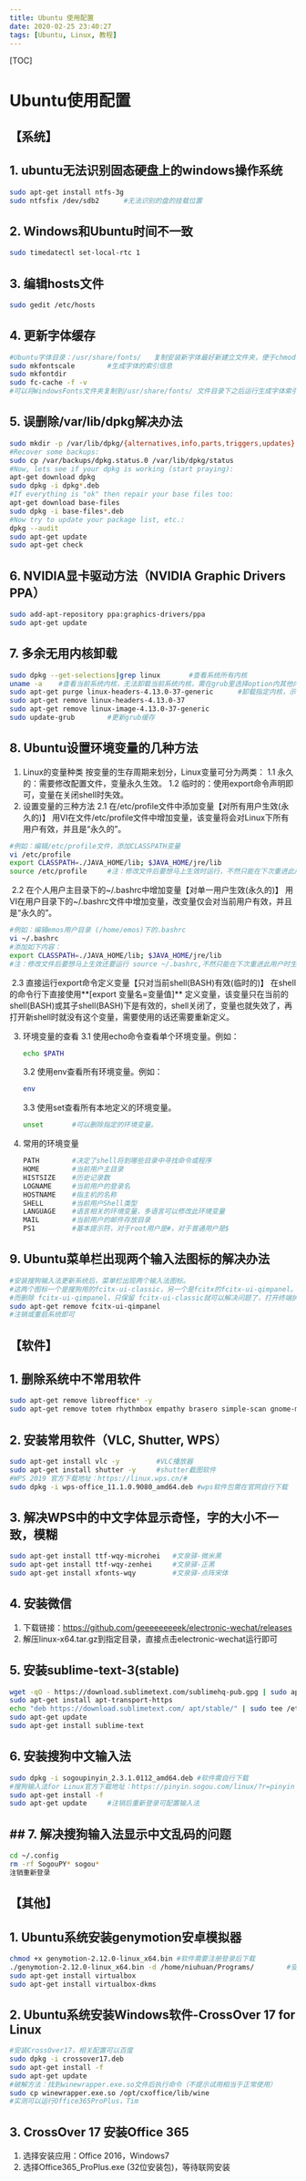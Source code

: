 ```yaml
---
title: Ubuntu 使用配置
date: 2020-02-25 23:40:27
tags: [Ubuntu, Linux, 教程]
---
```


[TOC]

# <b>Ubuntu使用配置</b>

## <b>【系统】</b>

## 1. ubuntu无法识别固态硬盘上的windows操作系统

```bash
sudo apt-get install ntfs-3g
sudo ntfsfix /dev/sdb2		#无法识别的盘的挂载位置
```

## 2. Windows和Ubuntu时间不一致

```bash
sudo timedatectl set-local-rtc 1
```

## 3. 编辑hosts文件

```bash
sudo gedit /etc/hosts
```

## 4. 更新字体缓存

```bash
#Ubuntu字体目录：/usr/share/fonts/	复制安装新字体最好新建立文件夹，便于chmod 755
sudo mkfontscale		#生成字体的索引信息
sudo mkfontdir
sudo fc-cache -f -v
#可以将WindowsFonts文件夹复制到/usr/share/fonts/ 文件目录下之后运行生成字体索引等，丰富字体
```

## 5. 误删除/var/lib/dpkg解决办法

```bash
sudo mkdir -p /var/lib/dpkg/{alternatives,info,parts,triggers,updates} 
#Recover some backups:
sudo cp /var/backups/dpkg.status.0 /var/lib/dpkg/status 
#Now, lets see if your dpkg is working (start praying):
apt-get download dpkg
sudo dpkg -i dpkg*.deb 
#If everything is "ok" then repair your base files too:
apt-get download base-files
sudo dpkg -i base-files*.deb 
#Now try to update your package list, etc.:
dpkg --audit
sudo apt-get update
sudo apt-get check 
```

## 6. NVIDIA显卡驱动方法（NVIDIA Graphic Drivers PPA）

```bash
sudo add-apt-repository ppa:graphics-drivers/ppa
sudo apt-get update
```

## 7. 多余无用内核卸载

```bash
sudo dpkg --get-selections|grep linux		#查看系统所有内核
uname -a	#查看当前系统内核，无法卸载当前系统内核，需在grub里选择option内其他内核启动
sudo apt-get purge linux-headers-4.13.0-37-generic 		#卸载指定内核，示例4.13.0-37
sudo apt-get remove linux-headers-4.13.0-37
sudo apt-get remove linux-image-4.13.0-37-generic
sudo update-grub		#更新grub缓存
```
## 8. Ubuntu设置环境变量的几种方法

1.  Linux的变量种类
    按变量的生存周期来划分，Linux变量可分为两类：
    1.1 永久的：需要修改配置文件，变量永久生效。
    1.2 临时的：使用export命令声明即可，变量在关闭shell时失效。
2.  设置变量的三种方法
    2.1 在/etc/profile文件中添加变量【对所有用户生效(永久的)】
    用VI在文件/etc/profile文件中增加变量，该变量将会对Linux下所有用户有效，并且是“永久的”。

```bash
#例如：编辑/etc/profile文件，添加CLASSPATH变量
vi /etc/profile
export CLASSPATH=./JAVA_HOME/lib; $JAVA_HOME/jre/lib
source /etc/profile		#注：修改文件后要想马上生效时运行，不然只能在下次重进此用户时生效。
```

​	2.2 在个人用户主目录下的~/.bashrc中增加变量【对单一用户生效(永久的)】
用VI在用户目录下的~/.bashrc文件中增加变量，改变量仅会对当前用户有效，并且是“永久的”。

```bash
#例如：编辑emos用户目录 (/home/emos)下的.bashrc
vi ~/.bashrc
#添加如下内容：
export CLASSPATH=./JAVA_HOME/lib; $JAVA_HOME/jre/lib
#注：修改文件后要想马上生效还要运行 source ~/.bashrc,不然只能在下次重进此用户时生效。
```

​	2.3 直接运行export命令定义变量【只对当前shell(BASH)有效(临时的)】
​	在shell的命令行下直接使用**[export 变量名=变量值]** 定义变量，该变量只在当前的shell(BASH)或其子shell(BASH)下是有效的，shell关闭了，变量也就失效了，再打开新shell时就没有这个变量，需要使用的话还需要重新定义。

3.  环境变量的查看
    3.1 使用echo命令查看单个环境变量。例如：
    
    ```bash
    echo $PATH
    ```
    
    3.2 使用env查看所有环境变量。例如：
    
    ```bash
    env
    ```
    
    3.3 使用set查看所有本地定义的环境变量。
    
    ```bash
    unset		#可以删除指定的环境变量。
    ```
    
4.  常用的环境变量
    
    ```bash
    PATH		#决定了shell将到哪些目录中寻找命令或程序
    HOME		#当前用户主目录
    HISTSIZE	#历史记录数
    LOGNAME		#当前用户的登录名
    HOSTNAME	#指主机的名称
    SHELL		#当前用户Shell类型
    LANGUAGE	#语言相关的环境变量，多语言可以修改此环境变量
    MAIL		#当前用户的邮件存放目录
    PS1			#基本提示符，对于root用户是#，对于普通用户是$
    ```
    
## 9. Ubuntu菜单栏出现两个输入法图标的解决办法
```bash
#安装搜狗输入法更新系统后，菜单栏出现两个输入法图标。
#这两个图标一个是搜狗用的fcitx-ui-classic，另一个是fcitx的fcitx-ui-qimpanel。
#而删除 fcitx-ui-qimpanel，只保留 fcitx-ui-classic就可以解决问题了，打开终端执行：
sudo apt-get remove fcitx-ui-qimpanel
#注销或重启系统即可
```

## <b>【软件】</b>

## 1. 删除系统中不常用软件

```bash
sudo apt-get remove libreoffice* -y
sudo apt-get remove totem rhythmbox empathy brasero simple-scan gnome-mahjongg aisleriot gnome-mines cheese transmission-common gnome-orca webbrowser-app gnome-sudoku landscape-client-ui-install -y
```

## 2. 安装常用软件（VLC, Shutter, WPS）

```bash
sudo apt-get install vlc -y			#VLC播放器
sudo apt-get install shutter -y		#shutter截图软件
#WPS 2019 官方下载地址：https://linux.wps.cn/#
sudo dpkg -i wps-office_11.1.0.9080_amd64.deb #wps软件包需在官网自行下载
```

## 3. 解决WPS中的中文字体显示奇怪，字的大小不一致，模糊

```bash
sudo apt-get install ttf-wqy-microhei 	#文泉驿-微米黑
sudo apt-get install ttf-wqy-zenhei 	#文泉驿-正黑
sudo apt-get install xfonts-wqy 		#文泉驿-点阵宋体
```

## 4. 安装微信

1. 下载链接：https://github.com/geeeeeeeeek/electronic-wechat/releases
2. 解压linux-x64.tar.gz到指定目录，直接点击electronic-wechat运行即可

## 5. 安装sublime-text-3(stable)

```bash
wget -qO - https://download.sublimetext.com/sublimehq-pub.gpg | sudo apt-key add -
sudo apt-get install apt-transport-https
echo "deb https://download.sublimetext.com/ apt/stable/" | sudo tee /etc/apt/sources.list.d/sublime-text.list
sudo apt-get update
sudo apt-get install sublime-text
```
## 6. 安装搜狗中文输入法

```bash
sudo dpkg -i sogoupinyin_2.3.1.0112_amd64.deb #软件需自行下载
#搜狗输入法for Linux官方下载地址：https://pinyin.sogou.com/linux/?r=pinyin
sudo apt-get install -f
sudo apt-get update		#注销后重新登录可配置输入法
```

## ## 7. 解决搜狗输入法显示中文乱码的问题

```bash
cd ~/.config
rm -rf SogouPY* sogou*
注销重新登录
```

## <b>【其他】</b>

## 1. Ubuntu系统安装genymotion安卓模拟器

```bash
chmod +x genymotion-2.12.0-linux_x64.bin #软件需要注册登录后下载
./genymotion-2.12.0-linux_x64.bin -d /home/niuhuan/Programs/		#安装位置可自定义
sudo apt-get install virtualbox
sudo apt-get install virtualbox-dkms
```

## 2. Ubuntu系统安装Windows软件-CrossOver 17 for Linux

```bash
#安装CrossOver17，相关配置可以百度
sudo dpkg -i crossover17.deb
sudo apt-get install -f
sudo apt-get update
#破解方法：找到winewrapper.exe.so文件后执行命令（不提示试用相当于正常使用）
sudo cp winewrapper.exe.so /opt/cxoffice/lib/wine
#实测可以运行Office365ProPlus，Tim
```

## 3. CrossOver 17 安装Office 365

1.  选择安装应用：Office 2016，Windows7
2.  选择Office365_ProPlus.exe (32位安装包)，等待联网安装
